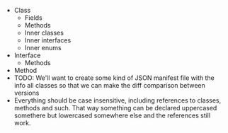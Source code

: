 * Class
    * Fields
    * Methods
    * Inner classes
    * Inner interfaces
    * Inner enums
* Interface
    * Methods
* Method
* TODO: We'll want to create some kind of JSON manifest file with the info all classes so that we can make the diff
  comparison between versions
* Everything should be case insensitive, including references to classes, methods and such. That way something can be
  declared uppercased somethere but lowercased somewhere else and the references still work.
